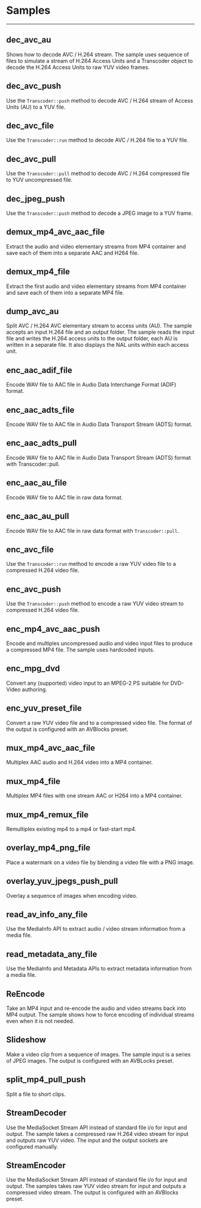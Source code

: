 # Samples
***

## dec_avc_au

Shows how to decode AVC / H.264 stream. The sample uses sequence of files to simulate a stream of H.264 Access Units and a Transcoder object to decode the H.264 Access Units to raw YUV video frames.    

## dec_avc_push

Use the `Transcoder::push` method to decode AVC / H.264 stream of Access Units (AU) to a YUV file.   

## dec_avc_file

Use the `Transcoder::run` method to decode AVC / H.264 file to a YUV file. 

## dec_avc_pull

Use the `Transcoder::pull` method to decode AVC / H.264 compressed file to YUV uncompressed file.     

## dec_jpeg_push

Use the `Transcoder::push` method to decode a JPEG image to a YUV frame.

## demux_mp4_avc_aac_file

Extract the audio and video elementary streams from MP4 container and save each of them into a separate AAC and H264 file.   

## demux_mp4_file

Extract the first audio and video elementary streams from MP4 container and save each of them into a separate MP4 file.

## dump_avc_au

Split AVC / H.264 AVC elementary stream to access units (AU). The sample accepts an input H.264 file and an output folder. The sample reads the input file and writes the H.264 access units to the output folder, each AU is written in a separate file. It also displays the NAL units within each access unit. 

## enc_aac_adif_file

Encode WAV file to AAC file in Audio Data Interchange Format (ADIF) format.

## enc_aac_adts_file

Encode WAV file to AAC file in Audio Data Transport Stream (ADTS) format.

## enc_aac_adts_pull

Encode WAV file to AAC file in Audio Data Transport Stream (ADTS) format with Transcoder::pull.

## enc_aac_au_file

Encode WAV file to AAC file in raw data format.

## enc_aac_au_pull

Encode WAV file to AAC file in raw data format with `Transcoder::pull`.

## enc_avc_file

Use the `Transcoder::run` method to encode a raw YUV video file to a compressed H.264 video file. 

## enc_avc_push

Use the `Transcoder::push` method to encode a raw YUV video stream to compressed H.264 video file. 

## enc_mp4_avc_aac_push

Encode and multiples uncompressed audio and video input files to produce a compressed MP4 file. The sample uses hardcoded inputs.

## enc_mpg_dvd

Convert any (supported) video input to an MPEG-2 PS suitable for DVD-Video authoring.   

## enc_yuv_preset_file

Convert a raw YUV video file and to a compressed video file. The format of the output is configured with an AVBlocks preset.

## mux_mp4_avc_aac_file

Multiplex AAC audio and H.264 video into a MP4 container.

## mux_mp4_file

Multiplex MP4 files with one stream AAC or H264 into a MP4 container.

## mux_mp4_remux_file

Remultiplex existing mp4 to a mp4 or fast-start mp4.

## overlay_mp4_png_file

Place a watermark on a video file by blending a video file with a PNG image.

## overlay_yuv_jpegs_push_pull

Overlay a sequence of images when encoding video. 

## read_av_info_any_file

Use the MediaInfo API to extract audio / video stream information from a media file.   

## read_metadata_any_file

Use the MediaInfo and Metadata APIs to extract metadata information from a media file.   

## ReEncode

Take an MP4 input and re-encode the audio and video streams back into MP4 output. The sample shows how to force encoding of individual streams even when it is not needed.

## Slideshow

Make a video clip from a sequence of images. The sample input is a series of JPEG images. The output is configured with an AVBLocks preset.

## split_mp4_pull_push

Split a file to short clips.

## StreamDecoder

Use the MediaSocket Stream API instead of standard file i/o for input and output. The sample takes a compressed raw H.264 video stream for input and outputs raw YUV video. The input and the output sockets are configured manually.

## StreamEncoder

Use the MediaSocket Stream API instead of standard file i/o for input and output. The samples takes raw YUV video stream for input and outputs a compressed video stream. The output is configured with an AVBlocks preset.